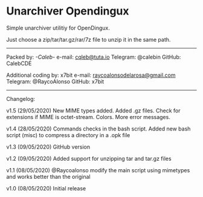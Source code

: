 # Unarchiver Opendingux

Simple unarchiver utilitiy for OpenDingux.

Just choose a zip/tar/tar.gz/rar/7z file to unzip it in the same path.

---

Packed by: _-Caleb-_ 
e-mail: cqleb@tuta.io
Telegram: @calebin
GitHub: CalebCDE

Additional coding by: x7bit
e-mail: raycoalonsodelarosa@gmail.com
Telegram: @RaycoAlonso
GitHub: x7bit

---

Changelog:

v1.5 (29/05/2020)
New MIME types added. Added .gz files. Check for extensions if MIME is octet-stream. Colors. More error messages. 

v1.4 (28/05/2020)
Commands checks in the bash script. Added new bash script (misc) to compress a directory in a .opk file

v1.3 (09/05/2020)
GitHub version

v1.2 (09/05/2020)
Added support for unzipping tar and tar.gz files

v1.1 (08/05/2020)
@Raycoalonso modify the main script using mimetypes and works better than the original

v1.0 (08/05/2020)
Initial release
